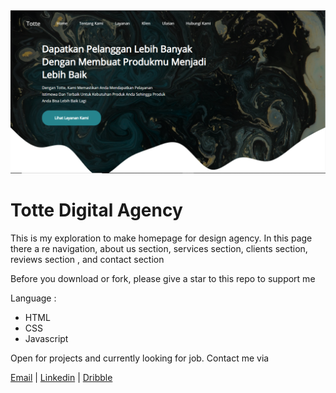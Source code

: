 <img src="asset/readme.png">
<h1>Totte Digital Agency</h1>
<p>This is my exploration to make homepage for design agency. In this page there a re navigation, about us section, services section, clients section, reviews section , and contact section</p>
<p>Before you download or fork, please give a star to this repo to support me</p>
<p>Language :</p>
<ul>
<li>HTML</li>
<li>CSS</li>
<li>Javascript</li>
</ul>
<p>Open for projects and currently looking for job. Contact me via</p>
<a href="mailto:muhammadariefnugraha77@gmail.com">Email</a> |
<a href="https://www.linkedin.com/in/arief-nugraha">Linkedin</a> |
<a href="https://www.dribbble.com/arief_nugraha">Dribble</a>